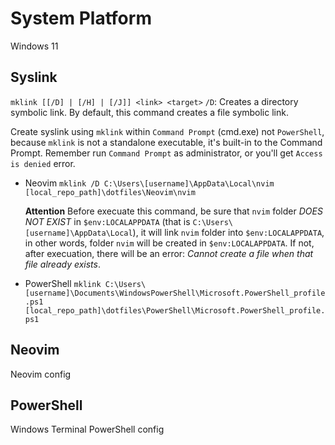 # System Platform
Windows 11

## Syslink
`mklink [[/D] | [/H] | [/J]] <link> <target>`
`/D`: Creates a directory symbolic link. By default, this command creates a file symbolic link.

Create syslink using `mklink` within `Command Prompt` (cmd.exe) not `PowerShell`, because `mklink` is not a standalone executable, it's built-in to the Command Prompt.
Remember run `Command Prompt` as administrator, or you'll get `Access is denied` error.

- Neovim
    `mklink /D C:\Users\[username]\AppData\Local\nvim [local_repo_path]\dotfiles\Neovim\nvim`

    **Attention** Before execuate this command, be sure that `nvim` folder *DOES NOT EXIST* in `$env:LOCALAPPDATA` (that is `C:\Users\[username]\AppData\Local`), it will link `nvim` folder into `$env:LOCALAPPDATA`, in other words, folder `nvim` will be created in `$env:LOCALAPPDATA`. If not, after execuation, there will be an error: *Cannot create a file when that file already exists*.

-  PowerShell
	`mklink C:\Users\[username]\Documents\WindowsPowerShell\Microsoft.PowerShell_profile.ps1 [local_repo_path]\dotfiles\PowerShell\Microsoft.PowerShell_profile.ps1`

## Neovim
Neovim config

## PowerShell
Windows Terminal PowerShell config
